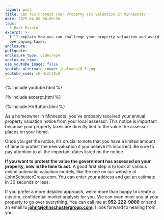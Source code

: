 ```yaml
---
layout: post
title: Can You Protest Your Property Tax Valuation in Minnesota?
date: 2025-04-09 00:00:00
tags:
  - Real Estate
excerpt: >-
  I’ll explain how you can challenge your property valuation and avoid
  overpaying taxes.
enclosure:
pullquote:
enclosure_type: video/mp4
enclosure_time:
use_youtube_image: false
youtube_alternate_image: /uploads/8-3.jpg
youtube_code: sH-HzmhJ8u8
---
```

{% include youtube.html %}

{% include excerpt.html %}

{% include HVButton.html %}

As a homeowner in Minnesota, you’ve probably received your annual property valuation notice from your local assessor. This notice is important because your property taxes are directly tied to the value the assessor places on your home.

Once you get the notice, it’s crucial to note that you have a limited amount of time to protest the new valuation if you believe it’s incorrect. Be sure to pay attention to all the important dates listed on the notice.

**If you want to protest the value the government has assessed on your property, now is the time to act.** A good first step is to look at various online automatic valuation models, like the one on our website at [JohnSchusterGroup.com.](http://johnschustergroup.com) You can enter your address and get an estimate in 30 seconds or less.

If you prefer a more detailed approach, we’re more than happy to create a custom, confidential market analysis for you. We can even meet you at your property to go over everything. You can call me at **952-222-9000** or send an email to **john@johnschustergroup.com.** I look forward to hearing from you.